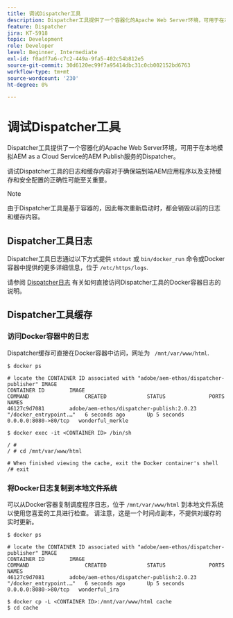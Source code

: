 ```yaml
---
title: 调试Dispatcher工具
description: Dispatcher工具提供了一个容器化的Apache Web Server环境，可用于在本地模拟AEM as a Cloud Service的AEM Publish服务的Dispatcher。 调试Dispatcher工具的日志和缓存内容对于确保端到端AEM应用程序以及支持缓存和安全配置的正确性可能至关重要。
feature: Dispatcher
jira: KT-5918
topic: Development
role: Developer
level: Beginner, Intermediate
exl-id: f0adf7a6-c7c2-449a-9fa5-402c54b812e5
source-git-commit: 30d6120ec99f7a95414dbc31c0cb002152bd6763
workflow-type: tm+mt
source-wordcount: '230'
ht-degree: 0%

---
```


# 调试Dispatcher工具

Dispatcher工具提供了一个容器化的Apache Web Server环境，可用于在本地模拟AEM as a Cloud Service的AEM Publish服务的Dispatcher。

调试Dispatcher工具的日志和缓存内容对于确保端到端AEM应用程序以及支持缓存和安全配置的正确性可能至关重要。

>[!NOTE]
>
>由于Dispatcher工具是基于容器的，因此每次重新启动时，都会销毁以前的日志和缓存内容。

## Dispatcher工具日志

Dispatcher工具日志通过以下方式提供 `stdout` 或 `bin/docker_run` 命令或Docker容器中提供的更多详细信息，位于 `/etc/https/logs`.

请参阅 [Dispatcher日志](./logs.md#dispatcher-logs) 有关如何直接访问Dispatcher工具的Docker容器日志的说明。

## Dispatcher工具缓存

### 访问Docker容器中的日志

Dispatcher缓存可直接在Docker容器中访问，网址为 ` /mnt/var/www/html`.

```shell
$ docker ps

# locate the CONTAINER ID associated with "adobe/aem-ethos/dispatcher-publisher" IMAGE
CONTAINER ID        IMAGE                                       COMMAND                  CREATED             STATUS              PORTS                  NAMES
46127c9d7081        adobe/aem-ethos/dispatcher-publish:2.0.23   "/docker_entrypoint.…"   6 seconds ago       Up 5 seconds        0.0.0.0:8080->80/tcp   wonderful_merkle

$ docker exec -it <CONTAINER ID> /bin/sh

/ # 
/ # cd /mnt/var/www/html

# When finished viewing the cache, exit the Docker container's shell
/# exit
```

### 将Docker日志复制到本地文件系统

可以从Docker容器复制调度程序日志，位于 `/mnt/var/www/html` 到本地文件系统以使用您喜爱的工具进行检查。 请注意，这是一个时间点副本，不提供对缓存的实时更新。

```shell
$ docker ps

# locate the CONTAINER ID associated with "adobe/aem-ethos/dispatcher-publisher" IMAGE
CONTAINER ID        IMAGE                                       COMMAND                  CREATED             STATUS              PORTS                  NAMES
46127c9d7081        adobe/aem-ethos/dispatcher-publish:2.0.23   "/docker_entrypoint.…"   6 seconds ago       Up 5 seconds        0.0.0.0:8080->80/tcp   wonderful_ira

$ docker cp -L <CONTAINER ID>:/mnt/var/www/html cache 
$ cd cache
```
